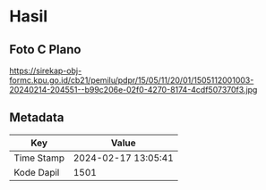 # Hasil

## Foto C Plano

https://sirekap-obj-formc.kpu.go.id/cb21/pemilu/pdpr/15/05/11/20/01/1505112001003-20240214-204551--b99c206e-02f0-4270-8174-4cdf507370f3.jpg


## Metadata

| Key        | Value               |
| ---------- | ------------------- |
| Time Stamp | 2024-02-17 13:05:41 |
| Kode Dapil | 1501                |



